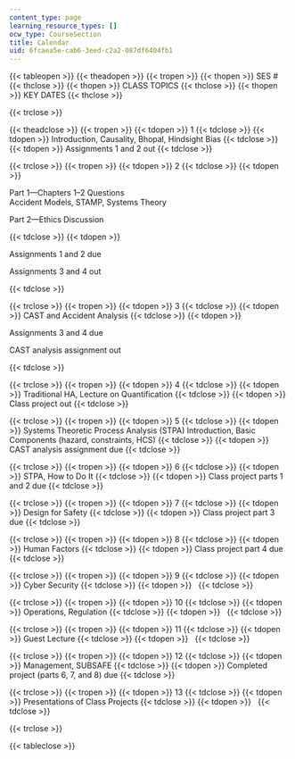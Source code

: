 ```yaml
---
content_type: page
learning_resource_types: []
ocw_type: CourseSection
title: Calendar
uid: 6fcaea5e-cab6-3eed-c2a2-087df6404fb1
---
```


{{< tableopen >}}
{{< theadopen >}}
{{< tropen >}}
{{< thopen >}}
SES #
{{< thclose >}}
{{< thopen >}}
CLASS TOPICS
{{< thclose >}}
{{< thopen >}}
KEY DATES
{{< thclose >}}

{{< trclose >}}

{{< theadclose >}}
{{< tropen >}}
{{< tdopen >}}
1
{{< tdclose >}}
{{< tdopen >}}
Introduction, Causality, Bhopal, Hindsight Bias
{{< tdclose >}}
{{< tdopen >}}
Assignments 1 and 2 out
{{< tdclose >}}

{{< trclose >}}
{{< tropen >}}
{{< tdopen >}}
2
{{< tdclose >}}
{{< tdopen >}}


Part 1—Chapters 1–2 Questions  
Accident Models, STAMP, Systems Theory

Part 2—Ethics Discussion


{{< tdclose >}}
{{< tdopen >}}


Assignments 1 and 2 due

Assignments 3 and 4 out


{{< tdclose >}}

{{< trclose >}}
{{< tropen >}}
{{< tdopen >}}
3
{{< tdclose >}}
{{< tdopen >}}
CAST and Accident Analysis
{{< tdclose >}}
{{< tdopen >}}


Assignments 3 and 4 due

CAST analysis assignment out


{{< tdclose >}}

{{< trclose >}}
{{< tropen >}}
{{< tdopen >}}
4
{{< tdclose >}}
{{< tdopen >}}
Traditional HA, Lecture on Quantification
{{< tdclose >}}
{{< tdopen >}}
Class project out
{{< tdclose >}}

{{< trclose >}}
{{< tropen >}}
{{< tdopen >}}
5
{{< tdclose >}}
{{< tdopen >}}
Systems Theoretic Process Analysis (STPA) Introduction, Basic Components (hazard, constraints, HCS)
{{< tdclose >}}
{{< tdopen >}}
CAST analysis assignment due
{{< tdclose >}}

{{< trclose >}}
{{< tropen >}}
{{< tdopen >}}
6
{{< tdclose >}}
{{< tdopen >}}
STPA, How to Do It
{{< tdclose >}}
{{< tdopen >}}
Class project parts 1 and 2 due
{{< tdclose >}}

{{< trclose >}}
{{< tropen >}}
{{< tdopen >}}
7
{{< tdclose >}}
{{< tdopen >}}
Design for Safety
{{< tdclose >}}
{{< tdopen >}}
Class project part 3 due
{{< tdclose >}}

{{< trclose >}}
{{< tropen >}}
{{< tdopen >}}
8
{{< tdclose >}}
{{< tdopen >}}
Human Factors
{{< tdclose >}}
{{< tdopen >}}
Class project part 4 due
{{< tdclose >}}

{{< trclose >}}
{{< tropen >}}
{{< tdopen >}}
9
{{< tdclose >}}
{{< tdopen >}}
Cyber Security
{{< tdclose >}}
{{< tdopen >}}
 
{{< tdclose >}}

{{< trclose >}}
{{< tropen >}}
{{< tdopen >}}
10
{{< tdclose >}}
{{< tdopen >}}
Operations, Regulation
{{< tdclose >}}
{{< tdopen >}}
 
{{< tdclose >}}

{{< trclose >}}
{{< tropen >}}
{{< tdopen >}}
11
{{< tdclose >}}
{{< tdopen >}}
Guest Lecture
{{< tdclose >}}
{{< tdopen >}}
 
{{< tdclose >}}

{{< trclose >}}
{{< tropen >}}
{{< tdopen >}}
12
{{< tdclose >}}
{{< tdopen >}}
Management, SUBSAFE
{{< tdclose >}}
{{< tdopen >}}
Completed project (parts 6, 7, and 8) due
{{< tdclose >}}

{{< trclose >}}
{{< tropen >}}
{{< tdopen >}}
13
{{< tdclose >}}
{{< tdopen >}}
Presentations of Class Projects
{{< tdclose >}}
{{< tdopen >}}
 
{{< tdclose >}}

{{< trclose >}}

{{< tableclose >}}